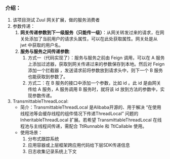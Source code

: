 ### 介绍：
1. 该项目测试 Zuul 网关扩展，做的服务消费者
2. 参数传递：
    1. **网关传递参数到下一级服务（只能传一级）**：从网关转发过来的请求，在网关处添加了当前用户的请求头属性，可以在此处获取属性。网关处是从 jwt 中获取的用户名。
    2. **服务与服务之间传递参数**: 
        1. 方式一（代码实现了）：服务与服务之前由 Feign 调用，可以在 A 服务上添加过滤器，获取到网关传递过来的参数保存到本地。然后对 Feign 添加一个拦截器
    ，发送请求前将参数放到请求头中，则下一个 B 服务也能获取到参数了。
        2. 方式二：在 B 服务的接口中添加一个参数，比如 id 。此 id 是由网关传给 A 服务，A 服务调用 B 服务时，就将该 id 放到方法的参数中，实现参数传递。
3. TransmittableThreadLocal:
    - 简介：TransmittableThreadLocal 是Alibaba开源的、用于解决 “在使用线程池等会缓存线程的组件情况下传递ThreadLocal” 问题的 InheritableThreadLocal 扩展。若希望 TransmittableThreadLocal 在线程池与主线程间传递，需配合 TtlRunnable 和 TtlCallable 使用。
    - 使用场景：
        1. 分布式跟踪系统
        2. 应用容器或上层框架跨应用代码给下层SDK传递信息
        3. 日志收集记录系统上下文